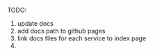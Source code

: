 TODO: 
1. update docs
2. add docs path to github pages
3. link docs files for each service to index page
4. 